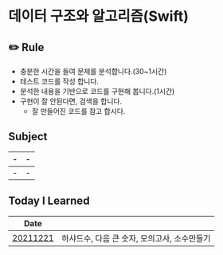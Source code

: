 # 데이터 구조와 알고리즘(Swift)

## ✏️ Rule

- 충분한 시간을 들여 문제를 분석합니다.(30~1시간)
- 테스트 코드를 작성 합니다.
- 분석한 내용을 기반으로 코드를 구현해 봅니다.(1시간)
- 구현이 잘 안된다면, 검색을 합니다.
  - 잘 만들어진 코드를 참고 합시다.

## Subject

| -   | -   |
| --- | --- |
| -   | -   |

## Today I Learned

| Date         |                                              |
| ------------ | -------------------------------------------- |
| [20211221]() | 하샤드수, 다음 큰 숫자, 모의고사, 소수만들기 |
